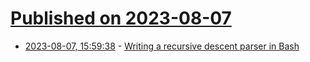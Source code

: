 # [Published on 2023-08-07](index.md)

* [2023-08-07, 15:59:38](https://lobste.rs/s/htoy8t/writing_recursive_descent_parser_bash) - [Writing a recursive descent parser in Bash](https://m10k.eu/2023/07/29/pkgex-parser.html)
